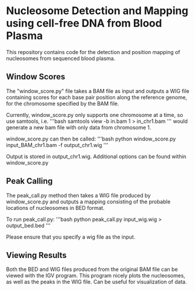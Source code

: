 # Nucleosome Detection and Mapping using cell-free DNA from Blood Plasma

This repository contains code for the detection and position mapping of nucleosomes from sequenced blood plasma.

## Window Scores
The "window_score.py" file takes a BAM file as input and outputs a WIG file containing scores for each base pair position along the reference genome, for the chromosome specified by the BAM file.

Currently, window_score.py only supports one chromosome at a time, so use samtools, i.e.
'''bash
samtools view -b in.bam 1 > in_chr1.bam
'''
would generate a new bam file with only data from chromosome 1.

window_score.py can then be called:
'''bash
python window_score.py input_BAM_chr1.bam -f output_chr1.wig
'''

Output is stored in output_chr1.wig. Additional options can be found within window_score.py

## Peak Calling

The peak_call.py method then takes a WIG file produced by window_score.py and outputs a mapping consisting of the probable locations of nucleosomes in BED format.

To run peak_call.py:
'''bash
python peak_call.py input_wig.wig > output_bed.bed
'''

Please ensure that you specify a wig file as the input.

## Viewing Results

Both the BED and WIG files produced from the original BAM file can be viewed with the IGV program. This program nicely plots the nucleosomes, as well as the peaks in the WIG file. Can be useful for visualization of data.

 
